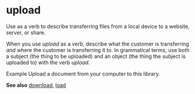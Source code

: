 # upload

Use as a verb to describe transferring files from a local device to a website, server, or share. 

When you use *upload* as a verb, describe what the customer is transferring *and* where the customer is transferring it *to.* In
grammatical terms, use both a subject (the thing to be uploaded) and an
object (the thing the subject is uploaded to) with the verb *upload.*

Example Upload a document from your computer to this library. 

**See also** [download](/style-guide/a-z-word-list-term-collections/d/download), [load](/style-guide/a-z-word-list-term-collections/l/load)
